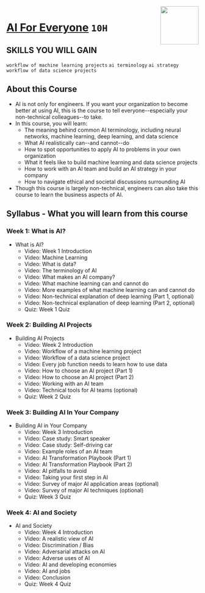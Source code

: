 <img align="right" width="100" height="100" src="https://github.com/cs-MohamedAyman/Coursera-Specializations/blob/master/organizations-logos/deeplearning.ai.jpg">

# [AI For Everyone](https://www.coursera.org/learn/ai-for-everyone) `10H`

## SKILLS YOU WILL GAIN
`workflow of machine learning projects` `ai terminology` `ai strategy` `workflow of data science projects`

## About this Course
- AI is not only for engineers. If you want your organization to become better at using AI, this is the course to tell everyone--especially your non-technical colleagues--to take. 
- In this course, you will learn:
  - The meaning behind common AI terminology, including neural networks, machine learning, deep learning, and data science
  - What AI realistically can--and cannot--do
  - How to spot opportunities to apply AI to problems in your own organization
  - What it feels like to build machine learning and data science projects
  - How to work with an AI team and build an AI strategy in your company
  - How to navigate ethical and societal discussions surrounding AI
- Though this course is largely non-technical, engineers can also take this course to learn the business aspects of AI.

## Syllabus - What you will learn from this course

### Week 1: What is AI?
- What is AI?
  - Video: Week 1 Introduction
  - Video: Machine Learning
  - Video: What is data?
  - Video: The terminology of AI
  - Video: What makes an AI company?
  - Video: What machine learning can and cannot do
  - Video: More examples of what machine learning can and cannot do
  - Video: Non-technical explanation of deep learning (Part 1, optional)
  - Video: Non-technical explanation of deep learning (Part 2, optional)
  - Quiz: Week 1 Quiz

### Week 2: Building AI Projects
- Building AI Projects
  - Video: Week 2 Introduction
  - Video: Workflow of a machine learning project
  - Video: Workflow of a data science project
  - Video: Every job function needs to learn how to use data
  - Video: How to choose an AI project (Part 1)
  - Video: How to choose an AI project (Part 2)
  - Video: Working with an AI team
  - Video: Technical tools for AI teams (optional)
  - Quiz: Week 2 Quiz

### Week 3: Building AI In Your Company
- Building AI in Your Company
  - Video: Week 3 Introduction
  - Video: Case study: Smart speaker
  - Video: Case study: Self-driving car
  - Video: Example roles of an AI team
  - Video: AI Transformation Playbook (Part 1)
  - Video: AI Transformation Playbook (Part 2)
  - Video: AI pitfalls to avoid
  - Video: Taking your first step in AI
  - Video: Survey of major AI application areas (optional)
  - Video: Survey of major AI techniques (optional)
  - Quiz: Week 3 Quiz

### Week 4: AI and Society
- AI and Society
  - Video: Week 4 Introduction
  - Video: A realistic view of AI
  - Video: Discrimination / Bias
  - Video: Adversarial attacks on AI
  - Video: Adverse uses of AI
  - Video: AI and developing economies
  - Video: AI and jobs
  - Video: Conclusion
  - Quiz: Week 4 Quiz
